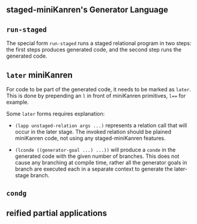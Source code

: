 staged-miniKanren's Generator Language
--------------------------------------

## `run-staged`

The special form `run-staged` runs a staged relational program in two steps: the first steps produces generated code, and the second step runs the generated code.

## `later` miniKanren

For code to be part of the generated code, it needs to be marked as `later`. This is done by prepending an `l` in front of miniKanren primitives, `l==` for example.

Some `later` forms requires explanation:

- `(lapp unstaged-relation args ...)` represents a relation call that will occur in the later stage. The invoked relation should be plained miniKanren code, not using any staged-miniKanren features.

- `(lconde ((generator-goal ...) ...))` will produce a `conde` in the generated code with the given number of branches. This does not cause any branching at compile time, rather all the generator goals in branch are executed each in a separate context to generate the later-stage branch.

## `condg`

## reified partial applications





